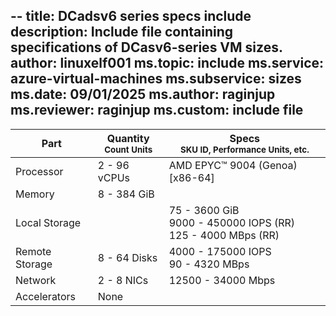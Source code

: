 --
title: DCadsv6 series specs include
description: Include file containing specifications of DCasv6-series VM sizes.
author: linuxelf001
ms.topic: include
ms.service: azure-virtual-machines
ms.subservice: sizes
ms.date: 09/01/2025
ms.author: raginjup
ms.reviewer: raginjup
ms.custom: include file
---
| Part | Quantity <br><sup>Count Units | Specs <br><sup>SKU ID, Performance Units, etc.  |
|---|---|---|
| Processor      | 2 - 96 vCPUs       |     AMD EPYC™ 9004 (Genoa) [x86-64]  |
| Memory         | 8 - 384 GiB          |                                  |
| Local Storage  |            |   75 - 3600 GiB <br> 9000 - 450000 IOPS (RR) <br> 125 - 4000 MBps (RR)  |
| Remote Storage | 8 - 64 Disks    | 4000 - 175000 IOPS <br>90 - 4320 MBps   |
| Network        | 2 - 8 NICs          | 12500 - 34000 Mbps                  |
| Accelerators   | None              |                                   |
